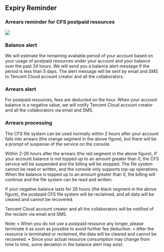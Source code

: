 ## Expiry Reminder
### Arrears reminder for CFS postpaid resources
![](https://main.qcloudimg.com/raw/2cf4e06f28a58d29610c57250e82c829.png)

### Balance alert
We will estimate the remaining available period of your account based on your usage of postpaid resources under your account and your balance over the past 24 hours. We will send you a balance alert message if the period is less than 5 days. The alert message will be sent by email and SMS to Tencent Cloud account creator and all the collaborators.


### Arrears alert
For postpaid resources, fees are deducted on the hour. When your account balance is a negative value, we will notify Tencent Cloud account creator and all the collaborators via email and SMS.


### Arrears processing
The CFS file system can be used normally within 2 hours after your account falls into arrears (the orange segment in the above figure), but there will be a prompt of suspense of the service on the console.

Within 2-26 hours after the arrears (the red segment in the above figure), if your account balance is not topped up to an amount greater than 0, the CFS service will be suspended and the billing will be stopped. The file system cannot be read or written, and the console only supports top-up operations. When the balance is topped up to an amount greater than 0, the billing will continue and the file system can be read and written.

If your negative balance lasts for 26 hours (the black segment in the above figure), the postpaid CFS file system will be reclaimed, and all data will be cleared and cannot be recovered.

Tencent Cloud account creator and all the collaborators will be notified of the reclaim via email and SMS.

Note:
	•	When you do not use a postpaid resource any longer, please terminate it as soon as possible to avoid further fee deduction.
	•	After the resource is terminated or reclaimed, the data will be cleared and cannot be recovered.
	•	Since your actual resource consumption may change from time to time, some deviation in the balance alert may exist.



